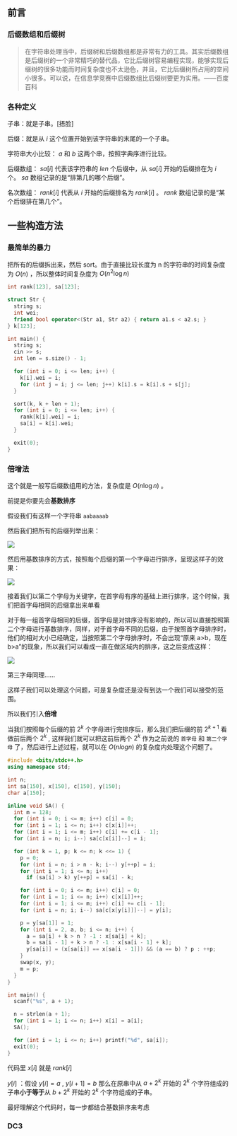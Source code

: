 ## 前言

### 后缀数组和后缀树

> 在字符串处理当中，后缀树和后缀数组都是非常有力的工具。其实后缀数组是后缀树的一个非常精巧的替代品，它比后缀树容易编程实现，能够实现后缀树的很多功能而时间复杂度也不太逊色，并且，它比后缀树所占用的空间小很多。可以说，在信息学竞赛中后缀数组比后缀树要更为实用。——百度百科

### 各种定义

子串：就是子串。[捂脸]

后缀：就是从 $i$ 这个位置开始到该字符串的末尾的一个子串。

字符串大小比较： $a$ 和 $b$ 这两个串，按照字典序进行比较。

后缀数组： $sa[i]$ 代表该字符串的 $len$ 个后缀中，从 $sa[i]$ 开始的后缀排在为 $i$ 个。 $sa$ 数组记录的是“排第几的哪个后缀”。

名次数组： $rank[i]$ 代表从 $i$ 开始的后缀排名为 $rank[i]$ 。 $rank$ 数组记录的是“某个后缀排在第几个”。

## 一些构造方法

### 最简单的暴力

把所有的后缀拆出来，然后 sort。由于直接比较长度为 n 的字符串的时间复杂度为 $O(n)$ ，所以整体时间复杂度为 $O(n^2 \log n)$ 

```cpp
int rank[123], sa[123];

struct Str {
  string s;
  int wei;
  friend bool operator<(Str a1, Str a2) { return a1.s < a2.s; }
} k[123];

int main() {
  string s;
  cin >> s;
  int len = s.size() - 1;

  for (int i = 0; i <= len; i++) {
    k[i].wei = i;
    for (int j = i; j <= len; j++) k[i].s = k[i].s + s[j];
  }

  sort(k, k + len + 1);
  for (int i = 0; i <= len; i++) {
    rank[k[i].wei] = i;
    sa[i] = k[i].wei;
  }

  exit(0);
}
```

### 倍增法

这个就是一般写后缀数组用的方法，复杂度是 $O(n\log n)$ 。

前提是你要先会**基数排序**

假设我们有这样一个字符串 `aabaaaab` 

然后我们把所有的后缀列举出来：

![](images/sa1.png)

然后用基数排序的方式，按照每个后缀的第一个字母进行排序，呈现这样子的效果：

![](images/sa2.png)

接着我们以第二个字母为关键字，在首字母有序的基础上进行排序，这个时候，我们把首字母相同的后缀拿出来单看

对于每一组首字母相同的后缀，首字母是对排序没有影响的，所以可以直接按照第二个字母进行基数排序，同样，对于首字母不同的后缀，由于按照首字母排序时，他们的相对大小已经确定，当按照第二个字母排序时，不会出现“原来 a>b，现在 b>a”的现象，所以我们可以看成一直在做区域内的排序，这之后变成这样：

![](images/sa3.png)

第三字母同理……

这样子我们可以处理这个问题，可是复杂度还是没有到达一个我们可以接受的范围。

所以我们引入**倍增**

当我们按照每个后缀的前 $2^k$ 个字母进行完排序后，那么我们把后缀的前 $2^{k+1}$ 看做前后两个 $2^k$ , 这样我们就可以把这前后两个 $2^k$ 作为之前说的 `首字母` 和 `第二个字母` 了，然后进行上述过程，就可以在 $O(nlogn)$ 的复杂度内处理这个问题了。

```cpp
#include <bits/stdc++.h>
using namespace std;

int n;
int sa[150], x[150], c[150], y[150];
char a[150];

inline void SA() {
  int m = 128;
  for (int i = 0; i <= m; i++) c[i] = 0;
  for (int i = 1; i <= n; i++) c[x[i]]++;
  for (int i = 1; i <= m; i++) c[i] += c[i - 1];
  for (int i = n; i; i--) sa[c[x[i]]--] = i;

  for (int k = 1, p; k <= n; k <<= 1) {
    p = 0;
    for (int i = n; i > n - k; i--) y[++p] = i;
    for (int i = 1; i <= n; i++)
      if (sa[i] > k) y[++p] = sa[i] - k;

    for (int i = 0; i <= m; i++) c[i] = 0;
    for (int i = 1; i <= n; i++) c[x[i]]++;
    for (int i = 1; i <= m; i++) c[i] += c[i - 1];
    for (int i = n; i; i--) sa[c[x[y[i]]]--] = y[i];

    p = y[sa[1]] = 1;
    for (int i = 2, a, b; i <= n; i++) {
      a = sa[i] + k > n ? -1 : x[sa[i] + k];
      b = sa[i - 1] + k > n ? -1 : x[sa[i - 1] + k];
      y[sa[i]] = (x[sa[i]] == x[sa[i - 1]]) && (a == b) ? p : ++p;
    }
    swap(x, y);
    m = p;
  }
}

int main() {
  scanf("%s", a + 1);

  n = strlen(a + 1);
  for (int i = 1; i <= n; i++) x[i] = a[i];
  SA();

  for (int i = 1; i <= n; i++) printf("%d", sa[i]);
  exit(0);
}
```

代码里 $x[i]$ 就是 $rank[i]$ 

 $y[i]$ ：假设 $y[i]=a\ ,\  y[i+1]=b$ 那么在原串中从 $a+2^k$ 开始的 $2^k$ 个字符组成的子串**小于等于**从 $b+2^k$ 开始的 $2^k$ 个字符组成的子串。

最好理解这个代码时，每一步都结合基数排序来考虑

### DC3
